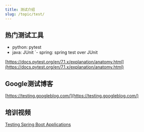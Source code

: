 ```yaml
---
title: 测试介绍
slug: /topic/test/
---
```


## 热门测试工具

- python: pytest
- java: JUnit
`- spring: spring test over JUnit

[https://docs.pytest.org/en/7.1.x/explanation/anatomy.html](https://docs.pytest.org/en/7.1.x/explanation/anatomy.html)

## Google测试博客

[https://testing.googleblog.com/](https://testing.googleblog.com/)

## 培训视频

[Testing Spring Boot Applications](https://www.youtube.com/watch?v=Wpz6b8ZEgcU)
